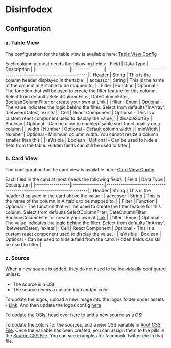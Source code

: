 # Disinfodex

## Configuration

### a. Table View

The configuration for the table view is available here: [Table View Config](https://github.com/hvvivek/Disinfodex/blob/master/app/src/config/TABLE_VIEW.js)

Each column at most needs the following fields:
| Field           | Data Type       | Description                                                         |
|-----------------|:---------------:|---------------------------------------------------------------------|
| Header          | String          | This is the column header displayed in the table                    | 
| accessor        | String          | This is the name of the column in Airtable to be mapped to,         | 
| Filter          | Function        | Optional - The function that will be used to create the filter feature for this column. Select from defaults SelectColumnFilter, DateColumnFilter, BooleanColumnFilter or create your own at [Link](https://github.com/hvvivek/Disinfodex/blob/master/app/src/components/NetworkTableFilters.js)                  | 
| filter          | Enum            | Optional - The value indicates the logic behind the filter. Select from defaults 'inArray', 'betweenDates', 'exists'| 
| Cell            | React Component | Optional - This is a custom react component used to display the value,         | 
| disableSortBy   | Boolean         | Optional - Can be used to enable/disable sort functionality on a column        | 
| width           | Number          | Optional - Default column width                                                | 
| minWidth        | Number          | Optional - Minimum column width. You cannot resize a column smaller than this  | 
| isVisible       | Boolean         | Optional - Can be used to hide a field from the table. Hidden fields can still be used to filter |

### b. Card View

The configuration for the card view is available here: [Card View Config](https://github.com/hvvivek/Disinfodex/blob/master/app/src/config/CARD_VIEW.js)

Each field in the card at most needs the following fields:
| Field           | Data Type       | Description                                                         |
|-----------------|:---------------:|---------------------------------------------------------------------|
| Header          | String          | This is the header displayed in the card above the value            | 
| accessor        | String          | This is the name of the column in Airtable to be mapped to,         | 
| Filter          | Function        | Optional - The function that will be used to create the filter feature for this column. Select from defaults SelectColumnFilter, DateColumnFilter, BooleanColumnFilter or create your own at [Link](https://github.com/hvvivek/Disinfodex/blob/master/app/src/components/NetworkTableFilters.js)                  | 
| filter          | Enum            | Optional - The value indicates the logic behind the filter. Select from defaults 'inArray', 'betweenDates', 'exists'| 
| Cell            | React Component | Optional - This is a custom react component used to display the value,         |
| isVisible       | Boolean         | Optional - Can be used to hide a field from the card. Hidden fields can still be used to filter |

### c. Source

When a new source is added, they do not need to be individually configured unless:
- The source is a OSI
- The source needs a custom logo and/or color

To update the logos, upload a new image into the logos folder under assets - [Link](https://github.com/hvvivek/Disinfodex/tree/master/app/src/assets/images/source_logos). And then update the logos config [here](https://github.com/hvvivek/Disinfodex/blob/master/app/src/config/COMPANY_LOGOS.js)

To update the OSIs, head over [here](https://github.com/hvvivek/Disinfodex/blob/master/app/src/config/SOURCE_TYPES.js) to add a new source as a OSI 

To update the colors for the sources, add a new CSS variable in [Root CSS File](https://github.com/hvvivek/Disinfodex/blob/master/app/src/assets/stylesheets/style.css). Once the variable has been created, you can assign them to the pills in the [Source CSS File](https://github.com/hvvivek/Disinfodex/blob/master/app/src/assets/stylesheets/cells/source.css). You can see examples for facebook, twitter etc in that file. 
